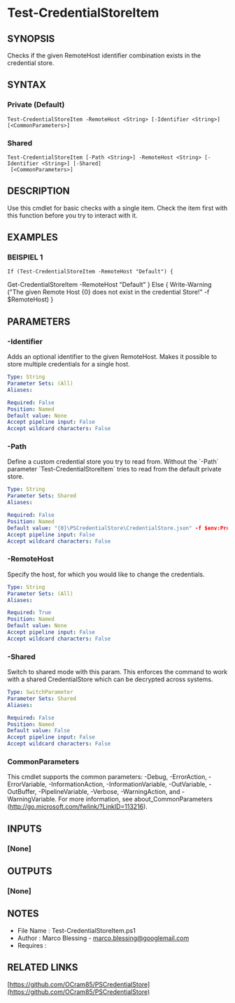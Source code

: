 # Test-CredentialStoreItem

## SYNOPSIS
Checks if the given RemoteHost identifier combination exists in the credential store.

## SYNTAX

### Private (Default)
```
Test-CredentialStoreItem -RemoteHost <String> [-Identifier <String>] [<CommonParameters>]
```

### Shared
```
Test-CredentialStoreItem [-Path <String>] -RemoteHost <String> [-Identifier <String>] [-Shared]
 [<CommonParameters>]
```

## DESCRIPTION
Use this cmdlet for basic checks with a single item.
Check the item first with this function before
you try to interact with it.

## EXAMPLES

### BEISPIEL 1
```
If (Test-CredentialStoreItem -RemoteHost "Default") {
```

Get-CredentialStoreItem -RemoteHost "Default"
}
Else {
    Write-Warning ("The given Remote Host {0} does not exist in the credential Store!" -f $RemoteHost)
}

## PARAMETERS

### -Identifier
Adds an optional identifier to the given RemoteHost.
Makes it possible to store multiple credentials
for a single host.

```yaml
Type: String
Parameter Sets: (All)
Aliases:

Required: False
Position: Named
Default value: None
Accept pipeline input: False
Accept wildcard characters: False
```

### -Path
Define a custom credential store you try to read from.
Without the \`-Path\` parameter
\`Test-CredentialStoreItem\` tries to read from the default private store.

```yaml
Type: String
Parameter Sets: Shared
Aliases:

Required: False
Position: Named
Default value: "{0}\PSCredentialStore\CredentialStore.json" -f $env:ProgramData
Accept pipeline input: False
Accept wildcard characters: False
```

### -RemoteHost
Specify the host, for which you would like to change the credentials.

```yaml
Type: String
Parameter Sets: (All)
Aliases:

Required: True
Position: Named
Default value: None
Accept pipeline input: False
Accept wildcard characters: False
```

### -Shared
Switch to shared mode with this param.
This enforces the command to work with a shared CredentialStore which
can be decrypted across systems.

```yaml
Type: SwitchParameter
Parameter Sets: Shared
Aliases:

Required: False
Position: Named
Default value: False
Accept pipeline input: False
Accept wildcard characters: False
```

### CommonParameters
This cmdlet supports the common parameters: -Debug, -ErrorAction, -ErrorVariable, -InformationAction, -InformationVariable, -OutVariable, -OutBuffer, -PipelineVariable, -Verbose, -WarningAction, and -WarningVariable. For more information, see about_CommonParameters (http://go.microsoft.com/fwlink/?LinkID=113216).

## INPUTS

### [None]
## OUTPUTS

### [None]
## NOTES
- File Name   : Test-CredentialStoreItem.ps1
- Author      : Marco Blessing - marco.blessing@googlemail.com
- Requires    :

## RELATED LINKS

[https://github.com/OCram85/PSCredentialStore](https://github.com/OCram85/PSCredentialStore)

